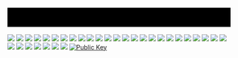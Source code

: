 ![Hi, I'm Mike.](srv/banner.svg)

![](https://img.shields.io/badge/Adobe-cc3333?style=flat-square&logo=codesandbox&logoColor=fff)
![](https://img.shields.io/badge/HTML-d85a35?style=flat-square&logo=html5&logoColor=fff)
![](https://img.shields.io/badge/Rollup-e27a36?style=flat-square&logo=rollupdotjs&logoColor=fff)
![](https://img.shields.io/badge/Git-ec9937?style=flat-square&logo=git&logoColor=fff)
![](https://img.shields.io/badge/Composer-f5b636?style=flat-square&logo=composer&logoColor=000)
![](https://img.shields.io/badge/JavaScript-fdd334?style=flat-square&logo=javascript&logoColor=000)
![](https://img.shields.io/badge/WordPress-e7d334?style=flat-square&logo=wordpress&logoColor=000)
![](https://img.shields.io/badge/Stylelint-c3c335?style=flat-square&logo=stylelint&logoColor=000)
![](https://img.shields.io/badge/SEO-9fb335?style=flat-square&logo=duckduckgo&logoColor=fff)
![](https://img.shields.io/badge/Vim-7aa335?style=flat-square&logo=vim&logoColor=fff)
![](https://img.shields.io/badge/Node-539334?style=flat-square&logo=nodedotjs&logoColor=fff)
![](https://img.shields.io/badge/Nginx-398d3f?style=flat-square&logo=nginx&logoColor=fff)
![](https://img.shields.io/badge/REST-479d61?style=flat-square&logo=postman&logoColor=fff)
![](https://img.shields.io/badge/Markdown-52ac83?style=flat-square&logo=markdown&logoColor=fff)
![](https://img.shields.io/badge/Regex-5bbca6?style=flat-square&logo=slashdot&logoColor=fff)
![](https://img.shields.io/badge/Shell-62ccca?style=flat-square&logo=gnubash&logoColor=fff)
![](https://img.shields.io/badge/WCAG-66ddee?style=flat-square&logo=readdotcv&logoColor=000)
![](https://img.shields.io/badge/SQL-61c6e8?style=flat-square&logo=sqlite&logoColor=fff)
![](https://img.shields.io/badge/Docker-5aafe2?style=flat-square&logo=docker&logoColor=fff)
![](https://img.shields.io/badge/CSS-5299db?style=flat-square&logo=css3&logoColor=fff)
![](https://img.shields.io/badge/TypeScript-4783d5?style=flat-square&logo=typescript&logoColor=fff)
![](https://img.shields.io/badge/Vagrant-396dce?style=flat-square&logo=vagrant&logoColor=fff)
![](https://img.shields.io/badge/Godot-5b6cce?style=flat-square&logo=godotengine&logoColor=fff)
![](https://img.shields.io/badge/PHP-8676d2?style=flat-square&logo=php&logoColor=fff)
![](https://img.shields.io/badge/ESLint-a97fd5?style=flat-square&logo=eslint&logoColor=fff)
![](https://img.shields.io/badge/Affinity-ca89d8?style=flat-square&logo=affinity&logoColor=fff)
![](https://img.shields.io/badge/Figma-ea92db?style=flat-square&logo=figma&logoColor=000)
![](https://img.shields.io/badge/PostCSS-fd93d2?style=flat-square&logo=postcss&logoColor=000)
![](https://img.shields.io/badge/SSG-f680b0?style=flat-square&logo=jekyll&logoColor=fff)
![](https://img.shields.io/badge/GraphQL-ee6e8f?style=flat-square&logo=graphql&logoColor=fff)
![](https://img.shields.io/badge/NPM-e45b70?style=flat-square&logo=npm&logoColor=fff)
![](https://img.shields.io/badge/Apache-d94851?style=flat-square&logo=apache&logoColor=fff)
[![Public
Key](https://img.shields.io/badge/12B1FA2EBEA2F678-white?style=flat-square&logo=monkeytie&logoColor=black)](https://keys.openpgp.org/vks/v1/by-fingerprint/179B7ABB6A7A2230F6113B0612B1FA2EBEA2F678)

<!-- c33, fc3, 383, 6de, 36c, f9d -->
